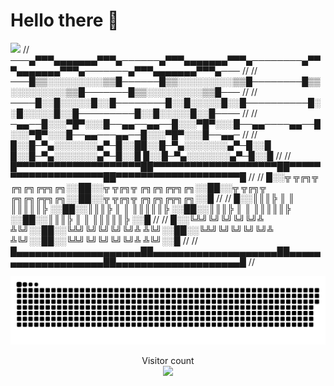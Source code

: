 # Hello there 👋

![](https://github.com/halfrost/halfrost/blob/master/icons/header_1.png)
                    //  ───▄▀▀▀▄▄▄▄▄▄▄▀▀▀▄──────▄▀▀▀▄▄▄▄▄▄▄▀▀▀▄────────▄▀▀▀▄▄▄▄▄▄▄▀▀▀▄───────▄▀▀▀▄▄▄▄▄▄▄▀▀▀▄───   //
                    //  ───█▒▒░░░░░░░░░▒▒█──────█▒▒░░░░░░░░░▒▒█────────█▒▒░░░░░░░░░▒▒█───────█▒▒░░░░░░░░░▒▒█───   //
                    //  ────█░░█░░░░░█░░█────────█░░█░░░░░█░░█──────────█░░█░░░░░█░░█─────────█░░█░░░░░█░░█────   //
                    //  ─▄▄──█░░░▀█▀░░░█──▄▄──▄▄──█░░░▀█▀░░░█──▄▄────▄▄──█░░░▀█▀░░░█──▄▄───▄▄──█░░░▀█▀░░░█──▄▄─   //
                    //  █░░█─▀▄░░░░░░░▄▀─█░░██░░█─▀▄░░░░░░░▄▀─█░░█  █░░█─▀▄░░░░░░░▄▀─█░░█ █░░█─▀▄░░░░░░░▄▀─█░░█   //
                    //  █▀▀▀▀▀▀▀▀▀▀▀▀▀▀▀▀▀▀▀▀██▀▀▀▀▀▀▀▀▀▀▀▀▀▀▀▀▀▀▀▀██▀▀▀▀▀▀▀▀▀▀▀▀▀▀▀▀▀▀▀▀██▀▀▀▀▀▀▀▀▀▀▀▀▀▀▀▀▀▀▀▀█  //
                    //  █░░╦ ╦╔╗╦ ╔╗╔╗╔╦╗╔╗░░██░░╦ ╦╔╗╦ ╔╗╔╗╔╦╗╔╗░░██░░╦ ╦╔╗╦ ╔╗╔╗╔╦╗╔╗░░██░░╦ ╦╔╗╦ ╔╗╔╗╔╦╗╔╗░░█  //
                    //  █░░║║║╠ ║ ║ ║║║║║╠ ░░██░░║║║╠ ║ ║ ║║║║║╠ ░░██░░║║║╠ ║ ║ ║║║║║╠ ░░██░░║║║╠ ║ ║ ║║║║║╠ ░░█  //
                    //  █░░╚╩╝╚╝╚╝╚╝╚╝╩ ╩╚╝░░██░░╚╩╝╚╝╚╝╚╝╚╝╩ ╩╚╝░░██░░╚╩╝╚╝╚╝╚╝╚╝╩ ╩╚╝░░██░░╚╩╝╚╝╚╝╚╝╚╝╩ ╩╚╝░░█  //
                    //  █▄▄▄▄▄▄▄▄▄▄▄▄▄▄▄▄▄▄▄▄██▄▄▄▄▄▄▄▄▄▄▄▄▄▄▄▄▄▄▄▄██▄▄▄▄▄▄▄▄▄▄▄▄▄▄▄▄▄▄▄▄██▄▄▄▄▄▄▄▄▄▄▄▄▄▄▄▄▄▄▄▄█  //


    
<a href=#><img src="contributions.svg"></a>

<p align="center"> 
  Visitor count<br>
  <img src="https://profile-counter.glitch.me/Lele962/count.svg" />
</p>

